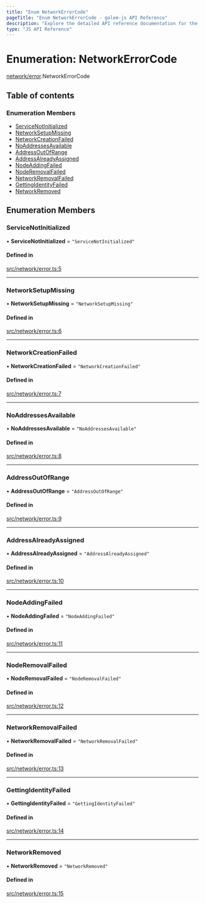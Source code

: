 ```yaml
---
title: "Enum NetworkErrorCode"
pageTitle: "Enum NetworkErrorCode - golem-js API Reference"
description: "Explore the detailed API reference documentation for the Enum NetworkErrorCode within the golem-js SDK for the Golem Network."
type: "JS API Reference"
---
```

# Enumeration: NetworkErrorCode

[network/error](../modules/network_error).NetworkErrorCode

## Table of contents

### Enumeration Members

- [ServiceNotInitialized](network_error.NetworkErrorCode#servicenotinitialized)
- [NetworkSetupMissing](network_error.NetworkErrorCode#networksetupmissing)
- [NetworkCreationFailed](network_error.NetworkErrorCode#networkcreationfailed)
- [NoAddressesAvailable](network_error.NetworkErrorCode#noaddressesavailable)
- [AddressOutOfRange](network_error.NetworkErrorCode#addressoutofrange)
- [AddressAlreadyAssigned](network_error.NetworkErrorCode#addressalreadyassigned)
- [NodeAddingFailed](network_error.NetworkErrorCode#nodeaddingfailed)
- [NodeRemovalFailed](network_error.NetworkErrorCode#noderemovalfailed)
- [NetworkRemovalFailed](network_error.NetworkErrorCode#networkremovalfailed)
- [GettingIdentityFailed](network_error.NetworkErrorCode#gettingidentityfailed)
- [NetworkRemoved](network_error.NetworkErrorCode#networkremoved)

## Enumeration Members

### ServiceNotInitialized

• **ServiceNotInitialized** = ``"ServiceNotInitialized"``

#### Defined in

[src/network/error.ts:5](https://github.com/golemfactory/golem-js/blob/ed1cf1df/src/network/error.ts#L5)

___

### NetworkSetupMissing

• **NetworkSetupMissing** = ``"NetworkSetupMissing"``

#### Defined in

[src/network/error.ts:6](https://github.com/golemfactory/golem-js/blob/ed1cf1df/src/network/error.ts#L6)

___

### NetworkCreationFailed

• **NetworkCreationFailed** = ``"NetworkCreationFailed"``

#### Defined in

[src/network/error.ts:7](https://github.com/golemfactory/golem-js/blob/ed1cf1df/src/network/error.ts#L7)

___

### NoAddressesAvailable

• **NoAddressesAvailable** = ``"NoAddressesAvailable"``

#### Defined in

[src/network/error.ts:8](https://github.com/golemfactory/golem-js/blob/ed1cf1df/src/network/error.ts#L8)

___

### AddressOutOfRange

• **AddressOutOfRange** = ``"AddressOutOfRange"``

#### Defined in

[src/network/error.ts:9](https://github.com/golemfactory/golem-js/blob/ed1cf1df/src/network/error.ts#L9)

___

### AddressAlreadyAssigned

• **AddressAlreadyAssigned** = ``"AddressAlreadyAssigned"``

#### Defined in

[src/network/error.ts:10](https://github.com/golemfactory/golem-js/blob/ed1cf1df/src/network/error.ts#L10)

___

### NodeAddingFailed

• **NodeAddingFailed** = ``"NodeAddingFailed"``

#### Defined in

[src/network/error.ts:11](https://github.com/golemfactory/golem-js/blob/ed1cf1df/src/network/error.ts#L11)

___

### NodeRemovalFailed

• **NodeRemovalFailed** = ``"NodeRemovalFailed"``

#### Defined in

[src/network/error.ts:12](https://github.com/golemfactory/golem-js/blob/ed1cf1df/src/network/error.ts#L12)

___

### NetworkRemovalFailed

• **NetworkRemovalFailed** = ``"NetworkRemovalFailed"``

#### Defined in

[src/network/error.ts:13](https://github.com/golemfactory/golem-js/blob/ed1cf1df/src/network/error.ts#L13)

___

### GettingIdentityFailed

• **GettingIdentityFailed** = ``"GettingIdentityFailed"``

#### Defined in

[src/network/error.ts:14](https://github.com/golemfactory/golem-js/blob/ed1cf1df/src/network/error.ts#L14)

___

### NetworkRemoved

• **NetworkRemoved** = ``"NetworkRemoved"``

#### Defined in

[src/network/error.ts:15](https://github.com/golemfactory/golem-js/blob/ed1cf1df/src/network/error.ts#L15)
